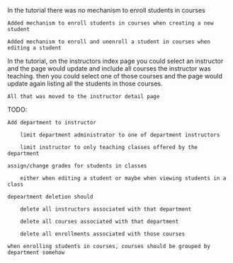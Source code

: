 In the tutorial there was no mechanism to enroll students in courses

    Added mechanism to enroll students in courses when creating a new student
    
    Added mechanism to enroll and unenroll a student in courses when editing a student
    
In the tutorial, on the instructors index page you could select an instructor and the page would update
and include all courses the instructor was teaching.  then you could select one of those courses and the page
would update again listing all the students in those courses.

    All that was moved to the instructor detail page
    
TODO:
    
    Add department to instructor
    
        limit department administrator to one of department instructors
        
        limit instructor to only teaching classes offered by the department
        
    assign/change grades for students in classes
    
        either when editing a student or maybe when viewing students in a class
        
    depeartment deletion should

        delete all instructors associated with that department
        
        delete all courses associated with that department
        
        delete all enrollments associated with those courses

    when enrolling students in courses, courses should be grouped by department somehow
